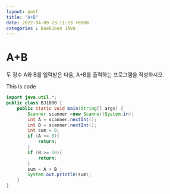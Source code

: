 ```yaml
---
layout: post
title: "A+B"
date: 2022-04-09 23:11:23 +0900
categories : BaekJoon JAVA
---
```

#  A+B

두 정수 A와 B를 입력받은 다음, A+B를 출력하는 프로그램을 작성하시오.



This is code
```java
import java.util.*;
public class BJ1000 {
    public static void main(String[] args) {
        Scanner scanner =new Scanner(System.in);
        int A = scanner.nextInt();
        int B = scanner.nextInt();
        int sum = 0;
        if (A <= 0){
            return;
        }
        if (B >= 10){
            return;
        }
        sum = A + B ;
        System.out.println(sum);
    }
}
```